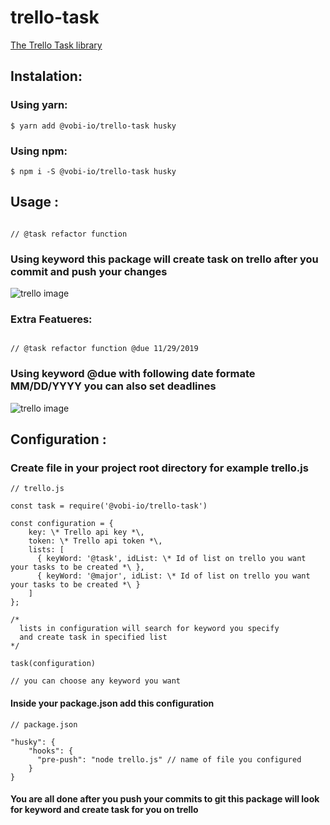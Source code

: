 # trello-task 

[The Trello Task library](https://www.npmjs.com/package/@vobi-io/trello-task)

## Instalation:
### Using yarn: 
```
$ yarn add @vobi-io/trello-task husky
```
### Using npm:
```
$ npm i -S @vobi-io/trello-task husky
```

## Usage : 

```

// @task refactor function

```

### Using keyword this package will create task on trello after you commit and push your changes 

![trello image](https://i.ibb.co/dGNy1gt/Screenshot-from-2019-11-05-17-43-00.png)

### Extra Featueres:

```

// @task refactor function @due 11/29/2019

```

### Using keyword @due with following date formate MM/DD/YYYY you can also set deadlines 

![trello image](https://i.ibb.co/Bc1Smsn/trello.png)



## Configuration :

### Create file in your project root directory for example trello.js

```
// trello.js

const task = require('@vobi-io/trello-task')

const configuration = {
    key: \* Trello api key *\,
    token: \* Trello api token *\,
    lists: [
      { keyWord: '@task', idList: \* Id of list on trello you want your tasks to be created *\ },
      { keyWord: '@major', idList: \* Id of list on trello you want your tasks to be created *\ }
    ]
};

/*
  lists in configuration will search for keyword you specify 
  and create task in specified list 
*/

task(configuration)

// you can choose any keyword you want

```

#### Inside your package.json add this configuration

```
// package.json

"husky": {
    "hooks": {
      "pre-push": "node trello.js" // name of file you configured
    }
}

```

#### You are all done after you push your commits to git this package will look for keyword and create task for you on trello